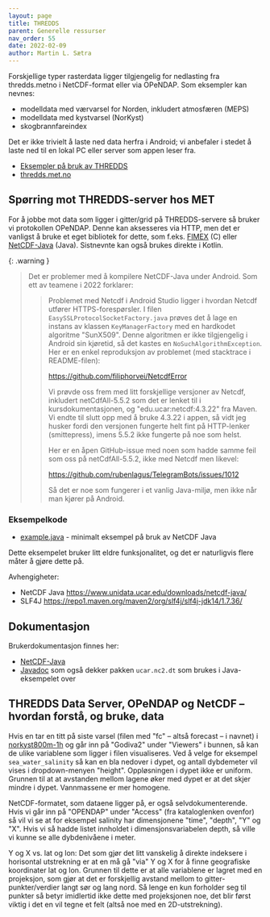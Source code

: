 ```yaml
---
layout: page
title: THREDDS
parent: Generelle ressurser
nav_order: 55
date: 2022-02-09
author: Martin L. Sætra
---
```


Forskjellige typer rasterdata ligger tilgjengelig for nedlasting fra thredds.metno i NetCDF-format
eller via OPeNDAP. Som eksempler kan nevnes:

- modelldata med værvarsel for Norden, inkludert atmosfæren (MEPS)
- modelldata med kystvarsel (NorKyst)
- skogbrannfareindex

Det er ikke trivielt å laste ned data herfra i Android; vi anbefaler i stedet å
laste ned til en lokal PC eller server som appen leser fra.

- [Eksempler på bruk av THREDDS](/thredds/)
- [thredds.met.no](https://thredds.met.no/)

## Spørring mot THREDDS-server hos MET

For å jobbe mot data som ligger i gitter/grid på THREDDS-servere så bruker vi
protokollen OPeNDAP. Denne kan aksesseres via HTTP, men det er vanligst å bruke
et eget bibliotek for dette, som f.eks. [FIMEX](https://wiki.met.no/fimex/start)
(C) eller [NetCDF-Java](https://www.unidata.ucar.edu/downloads/netcdf-java/) (Java).
Sistnevnte kan også brukes direkte i Kotlin.

{: .warning }
> Det er problemer med å kompilere NetCDF-Java under Android. Som ett av teamene i 2022 forklarer:
>
> > Problemet med Netcdf i Android Studio ligger i hvordan Netcdf utfører
> > HTTPS-forespørsler. I filen `EasySSLProtocolSocketFactory.java` prøves det å
> > lage en instans av klassen `KeyManagerFactory` med en hardkodet algoritme
> > "SunX509". Denne algoritmen er ikke tilgjengelig i Android sin kjøretid, så
> > det kastes en `NoSuchAlgorithmException`. Her er en enkel reproduksjon av
> > problemet (med stacktrace i README-filen):
> >
> > <https://github.com/filiphorvei/NetcdfError>
> >
> > Vi prøvde oss frem med litt forskjellige versjoner av Netcdf, inkludert
> > netCdfAll-5.5.2 som det er lenket til i kursdokumentasjonen, og
> > "edu.ucar:netcdf:4.3.22" fra Maven. Vi endte til slutt opp med å bruke 4.3.22
> > i appen, så vidt jeg husker fordi den versjonen fungerte helt fint på
> > HTTP-lenker (smittepress), imens 5.5.2 ikke fungerte på noe som helst.
> >
> > Her er en åpen GitHub-issue med noen som hadde samme feil som oss på
> > netCdfAll-5.5.2, ikke med Netcdf men likevel:
> >
> > <https://github.com/rubenlagus/TelegramBots/issues/1012>
> >
> > Så det er noe som fungerer i et vanlig Java-miljø, men ikke når man kjører på
> > Android.

### Eksempelkode

- [example.java](./example.java) - minimalt eksempel på bruk av NetCDF Java

Dette eksempelet bruker litt eldre funksjonalitet, og det er naturligvis flere
måter å gjøre dette på.

Avhengigheter:

 * NetCDF Java <https://www.unidata.ucar.edu/downloads/netcdf-java/>
 * SLF4J <https://repo1.maven.org/maven2/org/slf4j/slf4j-jdk14/1.7.36/>

## Dokumentasjon

Brukerdokumentasjon finnes her:

- [NetCDF-Java](https://docs.unidata.ucar.edu/netcdf-java/current/userguide/index.html)
- [Javadoc](http://javadox.com/edu.ucar/netcdf/4.2/overview-summary.html) som også dekker pakken `ucar.nc2.dt` som brukes i Java-eksempelet over

## THREDDS Data Server, OPeNDAP og NetCDF – hvordan forstå, og bruke, data

Hvis en tar en titt på siste varsel (filen med "fc" – altså forecast – i navnet)
i [norkyst800m-1h](https://thredds.met.no/thredds/catalog/fou-hi/norkyst800m-1h/catalog.html) og
går inn på "Godiva2" under "Viewers" i bunnen, så kan de ulike variablene som
ligger i filen visualiseres. Ved å velge for eksempel `sea_water_salinity` så kan
en bla nedover i dypet, og antall dybdemeter vil vises i dropdown-menyen
"height". Oppløsningen i dypet ikke er uniform. Grunnen til at at avstanden
mellom lagene øker med dypet er at det skjer mindre i dypet. Vannmassene er mer
homogene.

NetCDF-formatet, som dataene ligger på, er også selvdokumenterende. Hvis vi går
inn på "OPENDAP" under "Access" (fra kataloglenken ovenfor) så vil vi se at for
eksempel salinity har dimensjonene "time", "depth", "Y" og "X". Hvis vi så hadde
listet innholdet i dimensjonsvariabelen depth, så ville vi kunne se alle
dybdenivåene i meter.

Y og X vs. lat og lon: Det som gjør det litt vanskelig å direkte indeksere i
horisontal utstrekning er at en må gå "via" Y og X for å finne geografiske
koordinater lat og lon. Grunnen til dette er at alle variablene er lagret med en
projeksjon, som gjør at det er forskjellig avstand mellom to
gitter-punkter/verdier langt sør og lang nord. Så lenge en kun forholder seg til
punkter så betyr imidlertid ikke dette med projeksjonen noe, det blir først
viktig i det en vil tegne et felt (altså noe med en 2D-utstrekning).

